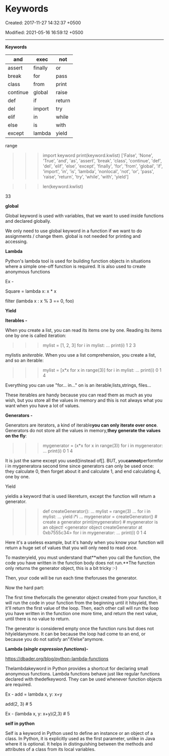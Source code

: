 # Keywords

Created: 2017-11-27 14:32:37 +0500

Modified: 2021-05-16 16:59:12 +0500

---

**Keywords**

| and      | exec    | not    |
|----------|---------|--------|
| assert   | finally | or     |
| break    | for     | pass   |
| class    | from    | print  |
| continue | global  | raise  |
| def      | if      | return |
| del      | import  | try    |
| elif     | in      | while  |
| else     | is      | with   |
| except   | lambda  | yield  |

range



>>> import keyword
>>> print(keyword.kwlist)
['False', 'None', 'True', 'and', 'as', 'assert', 'break', 'class', 'continue', 'def', 'del', 'elif', 'else', 'except', 'finally', 'for', 'from', 'global', 'if', 'import', 'in', 'is', 'lambda', 'nonlocal', 'not', 'or', 'pass', 'raise', 'return', 'try', 'while', 'with', 'yield']

>>> len(keyword.kwlist)

33



**global**

Global keyword is used with variables, that we want to used inside functions and declared globally.

We only need to use global keyword in a function if we want to do assignments / change them. global is not needed for printing and accessing.



**Lambda**

Python's lambda tool is used for building function objects in situations where a simple one-off function is required. It is also used to create anonymous functions



Ex -

Square = lambda x: x * x

filter (lambda x : x % 3 == 0, foo)



**Yield**

**Iterables -**

When you create a list, you can read its items one by one. Reading its items one by one is called iteration:

>>> mylist = [1, 2, 3]
>>> for i in mylist:
... print(i)
1
2
3

mylistis an*iterable*. When you use a list comprehension, you create a list, and so an iterable:

>>> mylist = [x*x for x in range(3)]
>>> for i in mylist:
... print(i)
0
1
4

Everything you can use "for... in..." on is an iterable;lists,strings, files...



These iterables are handy because you can read them as much as you wish, but you store all the values in memory and this is not always what you want when you have a lot of values.



**Generators -**

Generators are iterators, a kind of iterable**you can only iterate over once**. Generators do not store all the values in memory,**they generate the values on the fly**:

>>> mygenerator = (x*x for x in range(3))
>>> for i in mygenerator:
... print(i)
0
1
4

It is just the same except you used()instead of[]. BUT, you**cannot**performfor i in mygeneratora second time since generators can only be used once: they calculate 0, then forget about it and calculate 1, and end calculating 4, one by one.



Yield

yieldis a keyword that is used likereturn, except the function will return a generator.

>>> def createGenerator():
... mylist = range(3)
... for i in mylist:
... yield i*i
...
>>> mygenerator = createGenerator() # create a generator
>>> print(mygenerator) # mygenerator is an object!
<generator object createGenerator at 0xb7555c34>
>>> for i in mygenerator:
... print(i)
0
1
4

Here it's a useless example, but it's handy when you know your function will return a huge set of values that you will only need to read once.

To masteryield, you must understand that**when you call the function, the code you have written in the function body does not run.**The function only returns the generator object, this is a bit tricky :-)

Then, your code will be run each time theforuses the generator.

Now the hard part:

The first time theforcalls the generator object created from your function, it will run the code in your function from the beginning until it hitsyield, then it'll return the first value of the loop. Then, each other call will run the loop you have written in the function one more time, and return the next value, until there is no value to return.

The generator is considered empty once the function runs but does not hityieldanymore. It can be because the loop had come to an end, or because you do not satisfy an"if/else"anymore.





**Lambda (***single expression functions*)**-**

<https://dbader.org/blog/python-lambda-functions>

Thelambdakeyword in Python provides a shortcut for declaring small anonymous functions. Lambda functions behave just like regular functions declared with thedefkeyword. They can be used whenever function objects are required.



Ex - add = lambda x, y: x+y

add(2, 3) # 5

Ex - (lambda x, y: x+y)(2,3) # 5



**self in python**

Self is a keyword in Python used to define an instance or an object of a class. In Python, it is explicitly used as the first parameter, unlike in Java where it is optional. It helps in distinguishing between the methods and attributes of a class from its local variables.


